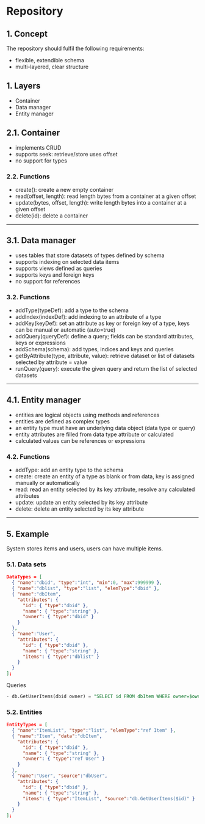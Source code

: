 # Repository

## 1. Concept
The repository should fulfil the following requirements:
- flexible, extendible schema
- multi-layered, clear structure


## 1. Layers
- Container
- Data manager
- Entity manager

## 2.1. Container
- implements CRUD
- supports seek: retrieve/store uses offset
- no support for types

### 2.2. Functions
- create(): create a new empty container
- read(offset, length): read length bytes from a container at a given offset
- update(bytes, offset, length): write length bytes into a container at a given offset
- delete(id): delete a container

---

## 3.1. Data manager
- uses tables that store datasets of types defined by schema
- supports indexing on selected data items
- supports views defined as queries
- supports keys and foreign keys
- no support for references

### 3.2. Functions
- addType(typeDef): add a type to the schema
- addIndex(indexDef): add indexing to an attribute of a type
- addKey(keyDef): set an attribute as key or foreign key of a type, keys can be manual or automatic (auto=true)
- addQuery(queryDef): define a query; fields can be standard attributes, keys or expressions
- addSchema(schema): add types, indices and keys and queries
- getByAttribute(type, attribute, value): retrieve dataset or list of datasets selected by attribute = value
- runQuery(query): execute the given query and return the list of selected datasets

---

## 4.1. Entity manager
- entities are logical objects using methods and references
- entities are defined as complex types
- an entity type must have an underlying data object (data type or query)
- entity attributes are filled from data type attribute or calculated
- calculated values can be references or expressions

### 4.2. Functions
- addType: add an entity type to the schema
- create: create an entity of a type as blank or from data, key is assigned manually or automatically
- read: read an entity selected by its key attribute, resolve any calculated attributes
- update: update an entity selected by its key attribute
- delete: delete an entity selected by its key attribute

---

## 5. Example
System stores items and users, users can have multiple items.

### 5.1. Data sets
```json
DataTypes = [
  { "name":"dbid", "type":"int", "min":0, "max":999999 },
  { "name":"dblist", "type":"list", "elemType":"dbid" },
  { "name":"dbItem",
    "attributes": {
      "id": { "type":"dbid" },
      "name": { "type":"string" },
      "owner": { "type":"dbid" }
    }
  },
  { "name":"User",
    "attributes": {
      "id": { "type":"dbid" },
      "name": { "type":"string" },
      "items": { "type":"dblist" }
    }
  }
];
```

Queries
```sql
- db.GetUserItems(dbid owner) = "SELECT id FROM dbItem WHERE owner=$owner";
```

### 5.2. Entities
```json
EntityTypes = [
  { "name":"ItemList", "type":"list", "elemType":"ref Item" },
  { "name":"Item", "data":"dbItem",
    "attributes": {
      "id": { "type":"dbid" },
      "name": { "type":"string" },
      "owner": { "type":"ref User" }
    }
  },
  { "name":"User", "source":"dbUser",
    "attributes": {
      "id": { "type":"dbid" },
      "name": { "type":"string" },
      "items": { "type":"ItemList", "source":"db.GetUserItems($id)" }
    }
  }
];
```